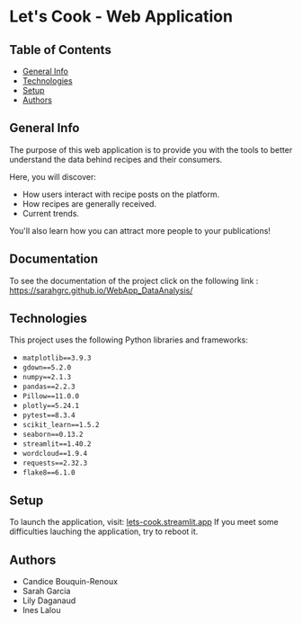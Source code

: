 # Let's Cook - Web Application

## Table of Contents
- [General Info](#general-info)
- [Technologies](#technologies)
- [Setup](#setup)
- [Authors](#authors)

## General Info
The purpose of this web application is to provide you with the tools to better understand the data behind recipes and their consumers. 

Here, you will discover:
- How users interact with recipe posts on the platform.
- How recipes are generally received.
- Current trends.

You'll also learn how you can attract more people to your publications!

## Documentation
To see the documentation of the project click on the following link : https://sarahgrc.github.io/WebApp_DataAnalysis/

## Technologies
This project uses the following Python libraries and frameworks:
- `matplotlib==3.9.3`
- `gdown==5.2.0`
- `numpy==2.1.3`
- `pandas==2.2.3`
- `Pillow==11.0.0`
- `plotly==5.24.1`
- `pytest==8.3.4`
- `scikit_learn==1.5.2`
- `seaborn==0.13.2`
- `streamlit==1.40.2`
- `wordcloud==1.9.4`
- `requests==2.32.3`
- `flake8==6.1.0`

## Setup
To launch the application, visit: [lets-cook.streamlit.app](https://lets-cook.streamlit.app)
If you meet some difficulties lauching the application, try to reboot it. 

## Authors
- Candice Bouquin-Renoux
- Sarah Garcia
- Lily Daganaud
- Ines Lalou
